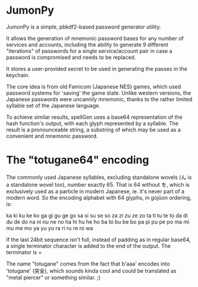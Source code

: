 # JumonPy

JumonPy is a simple, pbkdf2-based password generator utility.

It allows the generation of mnemonic password bases for any number of services and accounts, including the ability to generate 9 different "iterations" of passwords for a single service/account pair in case a password is compromised and needs to be replaced.

It stores a user-provided secret to be used in generating the passes in the keychain.

The core idea is from old Famicom (Japanese NES) games, which used password systems for 'saving' the game state. Unlike western versions, the Japanese passwords were uncannily mnemonic, thanks to the rather limited syllable set of the Japanese language.

To achieve similar results, spellGen uses a base64 representation of the hash function's output, with each glyph represented by a syllable. The result is a pronounceable string, a substring of which may be used as a convenient and mnemonic password.

# The "totugane64" encoding

The commonly used Japanese syllables, excluding standalone wovels (ん is a standalone wovel too), number exactly 65. That is 64 without を, which is exclusively used as a particle in modern Japanese, ie. it's never part of a modern word. So the encoding alphabet with 64 glyphs, in gojūon ordering, is:

ka ki ku ke ko
ga gi gu ge go
sa si su se so
za zi zu ze zo
ta ti tu te to
da di du de do
na ni nu ne no
ha hi hu he ho
ba bi bu be bo
pa pi pu pe po
ma mi mu me mo
ya yu yo
ra ri ru re ro
wa

If the last 24bit sequence isn't full, instead of padding as in regular base64, a single terminator character is added to the end of the output. The terminator is =

The name "totugane" comes from the fact that b'aaa' encodes into 'totugane' (突金), which sounds kinda cool and could be translated as "metal piercer" or something similar. ;)
